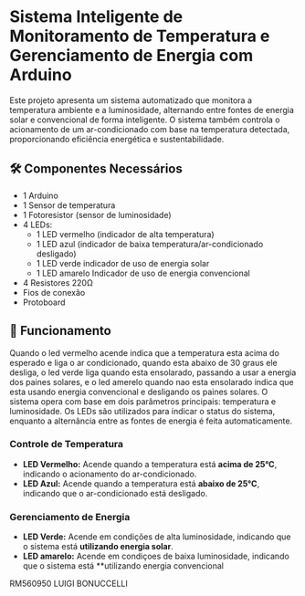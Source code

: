 # Sistema Inteligente de Monitoramento de Temperatura e Gerenciamento de Energia com Arduino

Este projeto apresenta um sistema automatizado que monitora a temperatura ambiente e a luminosidade, alternando entre fontes de energia solar e convencional de forma inteligente. O sistema também controla o acionamento de um ar-condicionado com base na temperatura detectada, proporcionando eficiência energética e sustentabilidade.

## 🛠️ Componentes Necessários
- 1 Arduino 
- 1 Sensor de temperatura 
- 1 Fotoresistor (sensor de luminosidade)
- 4 LEDs:
  - 1 LED vermelho (indicador de alta temperatura)
  - 1 LED azul (indicador de baixa temperatura/ar-condicionado desligado)
  - 1 LED verde indicador de uso de energia solar
  - 1 LED amarelo Indicador de uso de energia convencional
- 4 Resistores 220Ω
- Fios de conexão
- Protoboard

## 📜 Funcionamento
Quando o led vermelho acende indica que a temperatura esta acima do esperado e liga o ar condicionado, quando esta abaixo de 30 graus ele desliga, o led verde liga quando esta ensolarado, passando a usar a energia dos paines solares, e o led amerelo quando nao esta ensolarado indica que esta usando energia convencional e desligando os paines solares.
O sistema opera com base em dois parâmetros principais: temperatura e luminosidade. Os LEDs são utilizados para indicar o status do sistema, enquanto a alternância entre as fontes de energia é feita automaticamente.

### Controle de Temperatura
- **LED Vermelho:** Acende quando a temperatura está **acima de 25°C**, indicando o acionamento do ar-condicionado.
- **LED Azul:** Acende quando a temperatura está **abaixo de 25°C**, indicando que o ar-condicionado está desligado.

### Gerenciamento de Energia
- **LED Verde:** Acende em condições de alta luminosidade, indicando que o sistema está **utilizando energia solar**.
- **LED amarelo:** Acende em condiçoes de baixa luminosidade, indicando que o sistema está **utilizando energia convencional


RM560950
LUIGI BONUCCELLI
